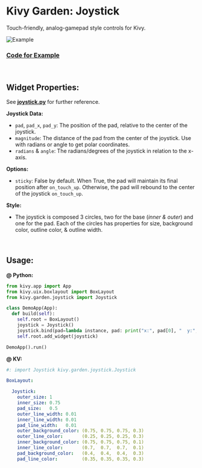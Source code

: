 # Kivy Garden: Joystick  

Touch-friendly, analog-gamepad style controls for Kivy.  

![Example](https://github.com/kivy-garden/garden.joystick/blob/master/example/Example.gif?raw=true)  

### [**Code for Example**](https://github.com/kivy-garden/garden.joystick/tree/master/example)  

&nbsp;  

## Widget Properties:  

See [**joystick.py**](https://github.com/kivy-garden/garden.joystick/blob/master/joystick/joystick.py) for further reference.  

**Joystick Data:**  

- `pad`, `pad_x`, `pad_y`: The position of the pad, relative to the center of the joystick.  
- `magnitude`: The distance of the pad from the center of the joystick. Use with radians or angle to get polar coordinates.  
- `radians` & `angle`:  The radians/degrees of the joystick in relation to the x-axis.

**Options:**

- `sticky`: False by default. When True, the pad will maintain its final position after `on_touch_up`. Otherwise, the pad will rebound to the center of the joystick `on_touch_up`.

**Style:**  

* The joystick is composed 3 circles, two for the base (*inner & outer*) and one for the pad. Each of the circles has properties for size, background color, outline color, & outline width.

&nbsp;  

## Usage:  

**@ Python:**  

``` python
from kivy.app import App
from kivy.uix.boxlayout import BoxLayout
from kivy.garden.joystick import Joystick

class DemoApp(App):
  def build(self):
    self.root = BoxLayout()
    joystick = Joystick()
    joystick.bind(pad=lambda instance, pad: print("x:", pad[0], "  y:", pad[1]))
    self.root.add_widget(joystick)

DemoApp().run()
```

**@ KV:**  

``` yaml
#: import Joystick kivy.garden.joystick.Joystick

BoxLayout:

  Joystick:
    outer_size: 1
    inner_size: 0.75
    pad_size:   0.5
    outer_line_width: 0.01
    inner_line_width: 0.01
    pad_line_width:   0.01
    outer_background_color: (0.75, 0.75, 0.75, 0.3)
    outer_line_color:       (0.25, 0.25, 0.25, 0.3)
    inner_background_color: (0.75, 0.75, 0.75, 0.1)
    inner_line_color:       (0.7,  0.7,  0.7,  0.1)
    pad_background_color:   (0.4,  0.4,  0.4,  0.3)
    pad_line_color:         (0.35, 0.35, 0.35, 0.3)
```

